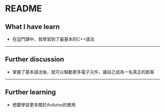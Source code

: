 # README
## What I have learn 
* 在這門課中，我學習到了最基本的C++語法
---
## Further discussion
* 掌握了基本語法後，就可以驅動更多電子元件，讓自己成為一名真正的創客
---
## Further learning
* 想要學習更多關於Arduino的應用
